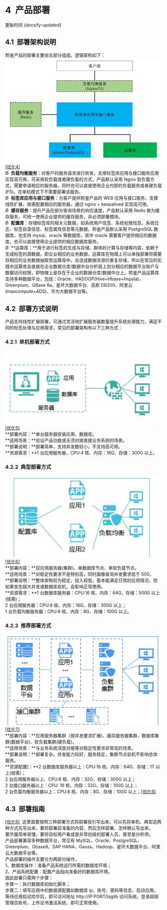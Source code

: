 # 4  产品部署
更新时间 {docsify-updated}<br />
<a name="MBI00"></a>

## 4.1  部署架构说明

聆鉴产品的部署主要由五部分组成，逻辑架构如下：<br />![](<../../assets/images/(385).png#height=277&width=415>)[[优化4]](commonProblem/#优化4)<br />Ø  **负载均衡服务**：对客户的服务请求进行转发，支撑标签库应用与接口服务应用实现高可用，可采用软负载或者硬负载的方式，产品默认采用 Ngnix 软负载方式，需要申请相应的服务器，同时也可以直接使用企业内部的负载服务或者硬负载(F5)。在单机模式下不需要部署该服务。<br />Ø  **标签库应用与接口服务**：为客户提供聆鉴产品的 WEB 应用与接口服务，支撑线性扩展，按需配置相应的服务器，通过 nginx + keepalived 实现高可用。<br />Ø  **缓存服务**：提升产品在部分查询场景的响应速度，产品默认采用 Redis 做为缓存服务，可统一使用企业提供的缓存服务，非必须部署模块。<br />Ø  **配置库**：存储标签库的相关元数据，如系统用户信息、系统权限信息、系统日志、标签目录信息、标签属性信息等元数据，聆鉴产品默认采用 PostgreSQL 数据库，也支持 mysql、oracle 等数据库，其中 oracle 需要客户提供相应的数据库，也可以直接使用企业提供的相应数据库服务。<br />Ø  **运算库：**用于进行标签的生成与存储、群体的计算与存储等内容，依赖于生成标签的源数据，即企业相应的业务数据，运算库在物理上可以单独部署但需要将相应的业务数据抽取至运算库中，会造成数据资源的重复存储，所以在常见的实践中运算库会直接在企业数据仓库/数据中台分析层上划分相应的数据平台账户与数据访问权限，即物理上是存在于企业的数据仓库/数据中台上。聆鉴产品运算库支持多种数据平台，包括：Oracle、HADOOP(Hive+Hbase+Impala)、Greenplum、GBase 8a、星环大数据平台、高斯 DB200、阿里云(maxcompute+ADS)、华为大数据平台等。
<a name="KCPYK"></a>

## 4.2  部署方式说明

产品支持线性扩展部署，可通过灵活地扩展服务器数量提升系统处理能力，满足不同的标签处理与应用需求，常见的部署架构有以下三种方式：
<a name="nG7rh"></a>

### 4.2.1  单机部署方式

![](<../../assets/images/(386).png#height=118&width=239>)<br /> [[优化5]](commonProblem/#优化5)<br />**部署内容：**单台服务器安装应用、数据库。<br />**适用场景：**验证产品功能或无须对接直接业务系统的场景。<br />**部署说明：**部署简单，支持并发数较小，不支持高可用。<br />**资源需求：**1 台应用服务器，CPU:4 核、内存：16G、存储：300G 以上。
<a name="sqiQ4"></a>

### 4.2.2  典型部署方式

![](<../../assets/images/(387).png#height=146&width=278>)<br />[[优化6]](commonProblem/#优化6) <br />**部署内容：**双应用服务器(集群)、单数据库节点、单软负载节点。<br />**适用场景：**对稳定性要求不是特别高，同时画像查询并发要求低于 500。<br />**部署说明：**整体架构较为稳定，投入较低，基本能满足日常的应用情况，但如果发生超大并发或数据库宕机，会影响正常使用。<br />**资源需求：**1 台数据库服务器：CPU:16 核、内存：64G、存储：500G 以上(按需)；<br />2 台应用服务器：CPU:8 核、内存：16G、存储：300G 以上；<br />1 台负载均衡服务器：CPU:8 核、内存：8G、存储：100G 以上。
<a name="oAqmC"></a>

### 4.2.3  推荐部署方式

![](<../../assets/images/(388).png#height=146&width=251>)<br />[[优化7]](commonProblem/#优化7) <br />**部署内容：**应用服务器集群（按并发要求扩展)、缓存服务器集群、数据库集群(数据平台)、软负载集群(硬负载)。<br />**适用场景：**与业务系统深度对接等对稳定性要求非常高的场景。<br />**部署说明：**部署复杂，并发能力较好，服务稳定，集群节点宕机不影响总体服务。<br />**资源配置[：**2 台数据库服务器以上：CPU:16 核、内存：64G、存储：1T 以上(按需)；<br />2 台应用服务器以上、CPU:8 核、内存：32G、存储：300G 以上；<br />2 台接口服务器以上：CPU: 16 核、内存：32G、存储：100G 以上；<br />2 台负载均衡服务器以上：CPU:8 核、内存：8G、存储：100G 以上；[[优化8]](commonProblem/8) 
<a name="fA9jY"></a>

## 4.3  部署指南

[[优化9]](commonProblem/#优化9) 
这里面要按照三种部署方式将部署指引写出来，可以先将单机、典型这两种方式先写出来，要将部署前准备的内容、然后怎样部署、怎样确认写出来。<br />要尽量简单易懂，要将目标用户看成是非常初级的部署人员，甚至是分析师。<br />产品部署兼容多种数据平台，常见有 MySQL、Oracle、PostgreSQL、Greenplum、Gbase8、SAP HANA、Gauss、Hadoop、星环大数据平台、阿里云大数据平台等。<br />产品部署的操作主要分为两部分操作，<br />1、数据库操作：准备产品系统运行所需的数据库环境；<br />2、产品系统配置：配置产品指向准备好的数据库环境。<br />因此部署只需两个步骤：<br />步骤一：执行数据库初始化脚本；<br />步骤二：填写应用中的数据源配置如数据库 ip、账号、密码等信息，启动应用。<br />等待应用启动完毕后，即可访问地址 http://IP:PORT/taglib 访问系统，登录超级管理员账号，上传证书激活系统，即可正常使用。
<a name="oqcHt"></a>
